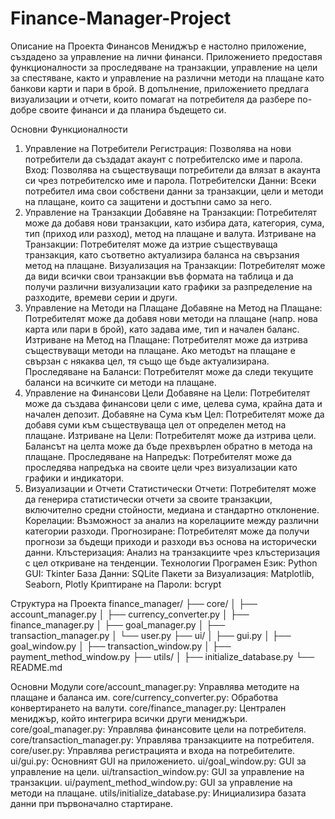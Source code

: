 # Finance-Manager-Project

Описание на Проекта
Финансов Мениджър е настолно приложение, създадено за управление на лични финанси. Приложението предоставя функционалности за проследяване на транзакции, управление на цели за спестяване, както и управление на различни методи на плащане като банкови карти и пари в брой. В допълнение, приложението предлага визуализации и отчети, които помагат на потребителя да разбере по-добре своите финанси и да планира бъдещето си.

Основни Функционалности
1. Управление на Потребители
Регистрация: Позволява на нови потребители да създадат акаунт с потребителско име и парола.
Вход: Позволява на съществуващи потребители да влязат в акаунта си чрез потребителско име и парола.
Потребителски Данни: Всеки потребител има свои собствени данни за транзакции, цели и методи на плащане, които са защитени и достъпни само за него.
2. Управление на Транзакции
Добавяне на Транзакции: Потребителят може да добавя нови транзакции, като избира дата, категория, сума, тип (приход или разход), метод на плащане и валута.
Изтриване на Транзакции: Потребителят може да изтрие съществуваща транзакция, като съответно актуализира баланса на свързания метод на плащане.
Визуализация на Транзакции: Потребителят може да види всички свои транзакции във формата на таблица и да получи различни визуализации като графики за разпределение на разходите, времеви серии и други.
3. Управление на Методи на Плащане
Добавяне на Метод на Плащане: Потребителят може да добавя нови методи на плащане (напр. нова карта или пари в брой), като задава име, тип и начален баланс.
Изтриване на Метод на Плащане: Потребителят може да изтрива съществуващи методи на плащане. Ако методът на плащане е свързан с някаква цел, тя също ще бъде актуализирана.
Проследяване на Баланси: Потребителят може да следи текущите баланси на всичките си методи на плащане.
4. Управление на Финансови Цели
Добавяне на Цели: Потребителят може да създава финансови цели с име, целева сума, крайна дата и начален депозит.
Добавяне на Сума към Цел: Потребителят може да добавя суми към съществуваща цел от определен метод на плащане.
Изтриване на Цели: Потребителят може да изтрива цели. Балансът на целта може да бъде прехвърлен обратно в метода на плащане.
Проследяване на Напредък: Потребителят може да проследява напредъка на своите цели чрез визуализации като графики и индикатори.
5. Визуализации и Отчети
Статистически Отчети: Потребителят може да генерира статистически отчети за своите транзакции, включително средни стойности, медиана и стандартно отклонение.
Корелации: Възможност за анализ на корелациите между различни категории разходи.
Прогнозиране: Потребителят може да получи прогнози за бъдещи приходи и разходи въз основа на исторически данни.
Клъстеризация: Анализ на транзакциите чрез клъстеризация с цел откриване на тенденции.
Технологии
Програмен Език: Python
GUI: Tkinter
База Данни: SQLite
Пакети за Визуализация: Matplotlib, Seaborn, Plotly
Криптиране на Пароли: bcrypt

Структура на Проекта
finance_manager/
├── core/
│   ├── account_manager.py
│   ├── currency_converter.py
│   ├── finance_manager.py
│   ├── goal_manager.py
│   ├── transaction_manager.py
│   └── user.py
├── ui/
│   ├── gui.py
│   ├── goal_window.py
│   ├── transaction_window.py
│   ├── payment_method_window.py
├── utils/
│   ├── initialize_database.py
└── README.md

Основни Модули
core/account_manager.py: Управлява методите на плащане и баланса им.
core/currency_converter.py: Обработва конвертирането на валути.
core/finance_manager.py: Централен мениджър, който интегрира всички други мениджъри.
core/goal_manager.py: Управлява финансовите цели на потребителя.
core/transaction_manager.py: Управлява транзакциите на потребителя.
core/user.py: Управлява регистрацията и входа на потребителите.
ui/gui.py: Основният GUI на приложението.
ui/goal_window.py: GUI за управление на цели.
ui/transaction_window.py: GUI за управление на транзакции.
ui/payment_method_window.py: GUI за управление на методи на плащане.
utils/initialize_database.py: Инициализира базата данни при първоначално стартиране.